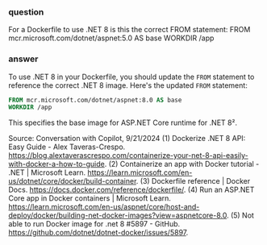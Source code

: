 ### question
For a Dockerfile to use .NET 8 is this the correct FROM statement:
FROM mcr.microsoft.com/dotnet/aspnet:5.0 AS base
     WORKDIR /app

### answer
To use .NET 8 in your Dockerfile, you should update the `FROM` statement to reference the correct .NET 8 image. Here's the updated `FROM` statement:

```dockerfile
FROM mcr.microsoft.com/dotnet/aspnet:8.0 AS base
WORKDIR /app
```

This specifies the base image for ASP.NET Core runtime for .NET 8².

Source: Conversation with Copilot, 9/21/2024
(1) Dockerize .NET 8 API: Easy Guide - Alex Taveras-Crespo. https://blog.alextaverascrespo.com/containerize-your-net-8-api-easily-with-docker-a-how-to-guide.
(2) Containerize an app with Docker tutorial - .NET | Microsoft Learn. https://learn.microsoft.com/en-us/dotnet/core/docker/build-container.
(3) Dockerfile reference | Docker Docs. https://docs.docker.com/reference/dockerfile/.
(4) Run an ASP.NET Core app in Docker containers | Microsoft Learn. https://learn.microsoft.com/en-us/aspnet/core/host-and-deploy/docker/building-net-docker-images?view=aspnetcore-8.0.
(5) Not able to run Docker image for .net 8 #5897 - GitHub. https://github.com/dotnet/dotnet-docker/issues/5897.
